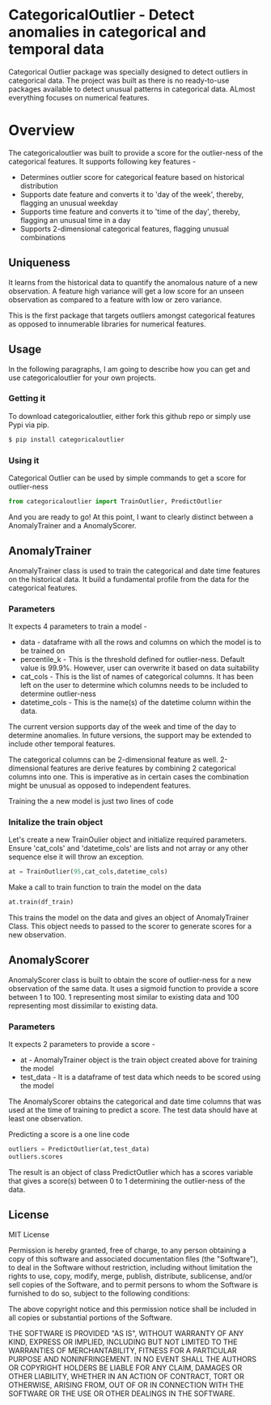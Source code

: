 # CategoricalOutlier - Detect anomalies in categorical and temporal data

Categorical Outlier package was specially designed to detect outliers in categorical data. The project was built as there is no ready-to-use packages available to detect unusual patterns in categorical data. ALmost everything focuses on numerical features.

# Overview
The categoricaloutlier was built to provide a score for the outlier-ness of the categorical features. It supports following key features -

  - Determines outlier score for categorical feature based on historical distribution
  - Supports date feature and converts it to 'day of the week', thereby, flagging an unusual weekday
  - Supports time feature and converts it to 'time of the day', thereby, flagging an unusual time in a day
  - Supports 2-dimensional categorical features, flagging unusual combinations

## Uniqueness
It learns from the historical data to quantify the anomalous nature of a new observation. A feature high variance will get a low score for an unseen observation as compared to a feature with low or zero variance. 

This is the first package that targets outliers amongst categorical features as opposed to innumerable libraries for numerical features.

## Usage

In the following paragraphs, I am going to describe how you can get and use categoricaloutlier for your own projects.

###  Getting it

To download categoricaloutlier, either fork this github repo or simply use Pypi via pip.
```sh
$ pip install categoricaloutlier
```

### Using it

Categorical Outlier can be used by simple commands to get a score for outlier-ness

```Python
from categoricaloutlier import TrainOutlier, PredictOutlier
```

And you are ready to go! At this point, I want to clearly distinct between a AnomalyTrainer and a AnomalyScorer.  

## AnomalyTrainer
AnomalyTrainer class is used to train the categorical and date time features on the historical data. It build a fundamental profile from the data for the categorical features.

### Parameters
It expects 4 parameters to train a model -
  - data - dataframe with all the rows and columns on which the model is to be trained on
  - percentile_k - This is the threshold defined for outlier-ness. Default value is 99.9%. However, user can overwrite it based on data suitability
  - cat_cols - This is the list of names of categorical columns. It has been left on the user to determine which columns needs to be included to determine outlier-ness
  - datetime_cols - This is the name(s) of the datetime column within the data. 

The current version supports day of the week and time of the day to determine anomalies. In future versions, the support may be extended to include other temporal features.

The categorical columns can be 2-dimensional feature as well. 2-dimensional features are derive features by combining 2 categorical columns into one. This is imperative as in certain cases the combination might be unusual as opposed to independent features.

Training the a new model is just two lines of code

### Initalize the train object
Let's create a new TrainOulier object and initialize required parameters. Ensure 'cat_cols' and 'datetime_cols' are lists and not array or any other sequence else it will throw an exception.
```Python
at = TrainOutlier(95,cat_cols,datetime_cols)
```
Make a call to train function to train the model on the data
```Python
at.train(df_train)
```
This trains the model on the data and gives an object of AnomalyTrainer Class. This object needs to passed to the scorer to generate scores for a new observation.

## AnomalyScorer
AnomalyScorer class is built to obtain the score of outlier-ness for a new observation of the same data. It uses a sigmoid function to provide a score between 1 to 100. 1 representing most similar to existing data and 100 representing most dissimilar to existing data.

### Parameters
It expects 2 parameters to provide a score -
  - at - AnomalyTrainer object is the train object created above for training the model
  - test_data - It is a dataframe of test data which needs to be scored using the model
 
The AnomalyScorer obtains the categorical and date time columns that was used at the time of training to predict a score. The test data should have at least one observation.

Predicting a score is a one line code
```Python
outliers = PredictOutlier(at,test_data)
outliers.scores
```
The result is an object of class PredictOutlier which has a scores variable that gives a score(s) between 0 to 1 determining the outlier-ness of the data.




License
----

MIT License

Permission is hereby granted, free of charge, to any person obtaining a copy
of this software and associated documentation files (the "Software"), to deal
in the Software without restriction, including without limitation the rights
to use, copy, modify, merge, publish, distribute, sublicense, and/or sell
copies of the Software, and to permit persons to whom the Software is
furnished to do so, subject to the following conditions:

The above copyright notice and this permission notice shall be included in all
copies or substantial portions of the Software.

THE SOFTWARE IS PROVIDED "AS IS", WITHOUT WARRANTY OF ANY KIND, EXPRESS OR
IMPLIED, INCLUDING BUT NOT LIMITED TO THE WARRANTIES OF MERCHANTABILITY,
FITNESS FOR A PARTICULAR PURPOSE AND NONINFRINGEMENT. IN NO EVENT SHALL THE
AUTHORS OR COPYRIGHT HOLDERS BE LIABLE FOR ANY CLAIM, DAMAGES OR OTHER
LIABILITY, WHETHER IN AN ACTION OF CONTRACT, TORT OR OTHERWISE, ARISING FROM,
OUT OF OR IN CONNECTION WITH THE SOFTWARE OR THE USE OR OTHER DEALINGS IN THE
SOFTWARE.

